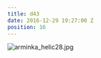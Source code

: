 ```yaml
---
title: d43
date: 2016-12-29 19:27:00 Z
position: 16
---
```


![arminka_helic28.jpg](/uploads/arminka_helic28.jpg)